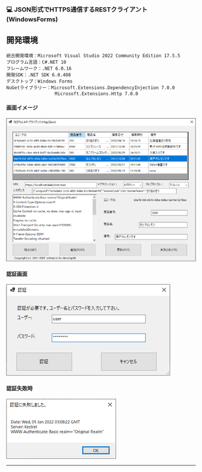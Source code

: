 ﻿### :computer: JSON形式でHTTPS通信するRESTクライアント(WindowsForms)

## 開発環境  

```
統合開発環境：Microsoft Visual Studio 2022 Community Edition 17.5.5  
プログラム言語：C#.NET 10  
フレームワーク：.NET 6.0.16  
開発SDK：.NET SDK 6.0.408  
デスクトップ：Windows Forms  
NuGetライブラリー：Microsoft.Extensions.DependencyInjection 7.0.0  
                  Microsoft.Extensions.Http 7.0.0  
```

#### 画面イメージ  
![Img](ReadmeImg.png)  

#### 認証画面  
![Img2](ReadmeImg2.png)  

#### 認証失敗時  
![Img3](ReadmeImg3.png)  

___